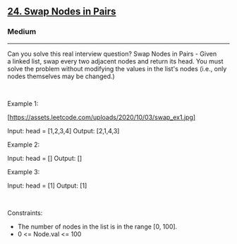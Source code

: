 <h2><a href="https://leetcode.com/problems/swap-nodes-in-pairs/">24. Swap Nodes in Pairs</a></h2><h3>Medium</h3><hr>Can you solve this real interview question? Swap Nodes in Pairs - Given a linked list, swap every two adjacent nodes and return its head. You must solve the problem without modifying the values in the list's nodes (i.e., only nodes themselves may be changed.)

 

Example 1:

[https://assets.leetcode.com/uploads/2020/10/03/swap_ex1.jpg]


Input: head = [1,2,3,4]
Output: [2,1,4,3]


Example 2:


Input: head = []
Output: []


Example 3:


Input: head = [1]
Output: [1]


 

Constraints:

 * The number of nodes in the list is in the range [0, 100].
 * 0 <= Node.val <= 100
